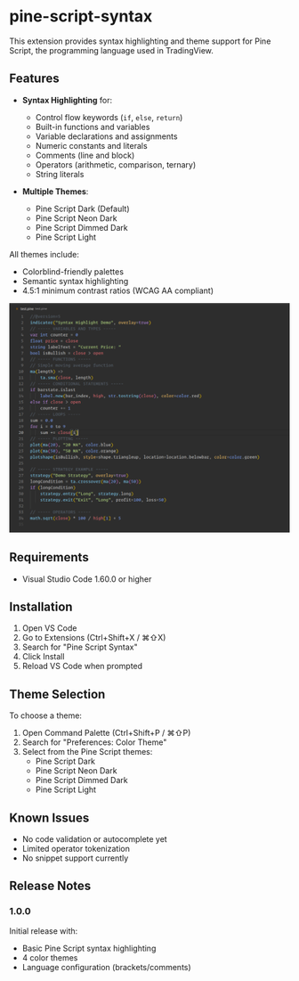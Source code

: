 # pine-script-syntax

This extension provides syntax highlighting and theme support for Pine Script, the programming language used in TradingView.

## Features

* **Syntax Highlighting** for:
  - Control flow keywords (`if`, `else`, `return`)
  - Built-in functions and variables
  - Variable declarations and assignments
  - Numeric constants and literals
  - Comments (line and block)
  - Operators (arithmetic, comparison, ternary)
  - String literals

* **Multiple Themes**:
  - Pine Script Dark (Default)
  - Pine Script Neon Dark
  - Pine Script Dimmed Dark  
  - Pine Script Light

All themes include:
- Colorblind-friendly palettes
- Semantic syntax highlighting
- 4.5:1 minimum contrast ratios (WCAG AA compliant)

![Syntax Example](https://raw.githubusercontent.com/0xjcf/pine-script-syntax/main/images/syntax-example.png)

## Requirements

* Visual Studio Code 1.60.0 or higher

## Installation

1. Open VS Code
2. Go to Extensions (Ctrl+Shift+X / ⌘⇧X)
3. Search for "Pine Script Syntax"
4. Click Install
5. Reload VS Code when prompted

## Theme Selection

To choose a theme:
1. Open Command Palette (Ctrl+Shift+P / ⌘⇧P)
2. Search for "Preferences: Color Theme"
3. Select from the Pine Script themes:
   - Pine Script Dark
   - Pine Script Neon Dark
   - Pine Script Dimmed Dark
   - Pine Script Light

## Known Issues

* No code validation or autocomplete yet
* Limited operator tokenization
* No snippet support currently

## Release Notes

### 1.0.0

Initial release with:
- Basic Pine Script syntax highlighting
- 4 color themes
- Language configuration (brackets/comments)
